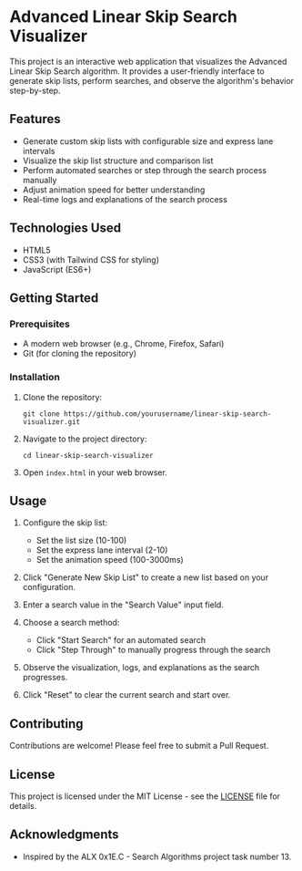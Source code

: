 # Advanced Linear Skip Search Visualizer

This project is an interactive web application that visualizes the Advanced Linear Skip Search algorithm. It provides a user-friendly interface to generate skip lists, perform searches, and observe the algorithm's behavior step-by-step.

## Features

- Generate custom skip lists with configurable size and express lane intervals
- Visualize the skip list structure and comparison list
- Perform automated searches or step through the search process manually
- Adjust animation speed for better understanding
- Real-time logs and explanations of the search process

## Technologies Used

- HTML5
- CSS3 (with Tailwind CSS for styling)
- JavaScript (ES6+)

## Getting Started

### Prerequisites

- A modern web browser (e.g., Chrome, Firefox, Safari)
- Git (for cloning the repository)

### Installation

1. Clone the repository:
   ```
   git clone https://github.com/yourusername/linear-skip-search-visualizer.git
   ```

2. Navigate to the project directory:
   ```
   cd linear-skip-search-visualizer
   ```

3. Open `index.html` in your web browser.

## Usage

1. Configure the skip list:
   - Set the list size (10-100)
   - Set the express lane interval (2-10)
   - Set the animation speed (100-3000ms)

2. Click "Generate New Skip List" to create a new list based on your configuration.

3. Enter a search value in the "Search Value" input field.

4. Choose a search method:
   - Click "Start Search" for an automated search
   - Click "Step Through" to manually progress through the search

5. Observe the visualization, logs, and explanations as the search progresses.

6. Click "Reset" to clear the current search and start over.

## Contributing

Contributions are welcome! Please feel free to submit a Pull Request.

## License

This project is licensed under the MIT License - see the [LICENSE](LICENSE) file for details.

## Acknowledgments

- Inspired by the ALX 0x1E.C - Search Algorithms project task number 13.
